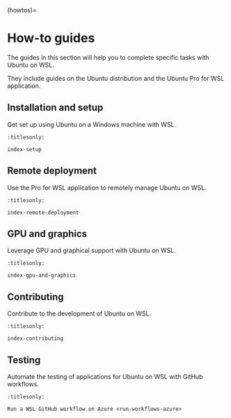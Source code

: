 (howtos)=

# How-to guides

The guides in this section will help you to complete specific tasks with Ubuntu
on WSL.

They include guides on the Ubuntu distribution and the Ubuntu Pro for WSL
application.

## Installation and setup

Get set up using Ubuntu on a Windows machine with WSL.

```{toctree}
:titlesonly:

index-setup

```

## Remote deployment

Use the Pro for WSL application to remotely manage Ubuntu on WSL.

```{toctree}
:titlesonly:

index-remote-deployment

```

## GPU and graphics

Leverage GPU and graphical support with Ubuntu on WSL.

```{toctree}
:titlesonly:

index-gpu-and-graphics

```

## Contributing

Contribute to the development of Ubuntu on WSL.

```{toctree}
:titlesonly:

index-contributing

```

## Testing

Automate the testing of applications for Ubuntu on WSL with GitHub workflows.

```{toctree}
:titlesonly:

Run a WSL GitHub workflow on Azure <run-workflows-azure>

```
